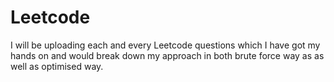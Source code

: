 # Leetcode
I will be uploading each and every Leetcode questions which I have got my hands on and would break down my approach in both brute force way as as well as optimised way. 
